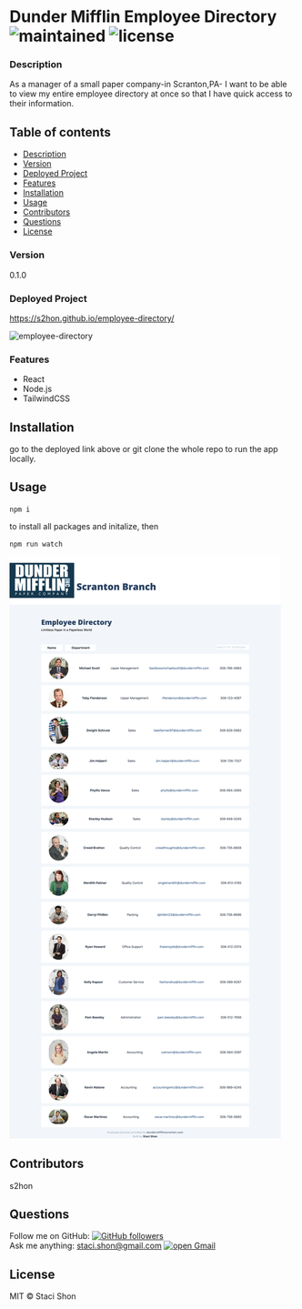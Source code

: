
# Dunder Mifflin Employee Directory ![maintained](https://img.shields.io/badge/maintained-2020-red) ![license](https://img.shields.io/badge/license-MIT-blue)

### Description
As a manager of a small paper company-in Scranton,PA- I want to be able to view my entire employee directory at once so that I have quick access to their information.

## Table of contents
* [Description](#Description)
* [Version](#Version)
* [Deployed Project](#Deployed)
* [Features](#Features)
* [Installation](#Installation)
* [Usage](#Usage)
* [Contributors](#Contributors)
* [Questions](#Questions)
* [License](#License)

### Version 
0.1.0

### Deployed Project
https://s2hon.github.io/employee-directory/

![employee-directory](employee-directory.gif)

### Features
* React
* Node.js
* TailwindCSS

## Installation
go to the deployed link above or git clone the whole repo to run the app locally.

## Usage
    npm i 

to install all packages and initalize, then 

    npm run watch

![employee-directory](employee-directory.png)

## Contributors
s2hon

## Questions
Follow me on GitHub: <a href="https://github.com/s2hon" target="_blank">![GitHub followers](https://img.shields.io/github/followers/s2hon?label=s2hon&style=social)</a></br>
Ask me anything: staci.shon@gmail.com <a href="https://www.gmail.com" target="_blank">![open Gmail](https://img.shields.io/badge/open-Gmail-red?style=for-the-badge)</a> 

## License
MIT © Staci Shon